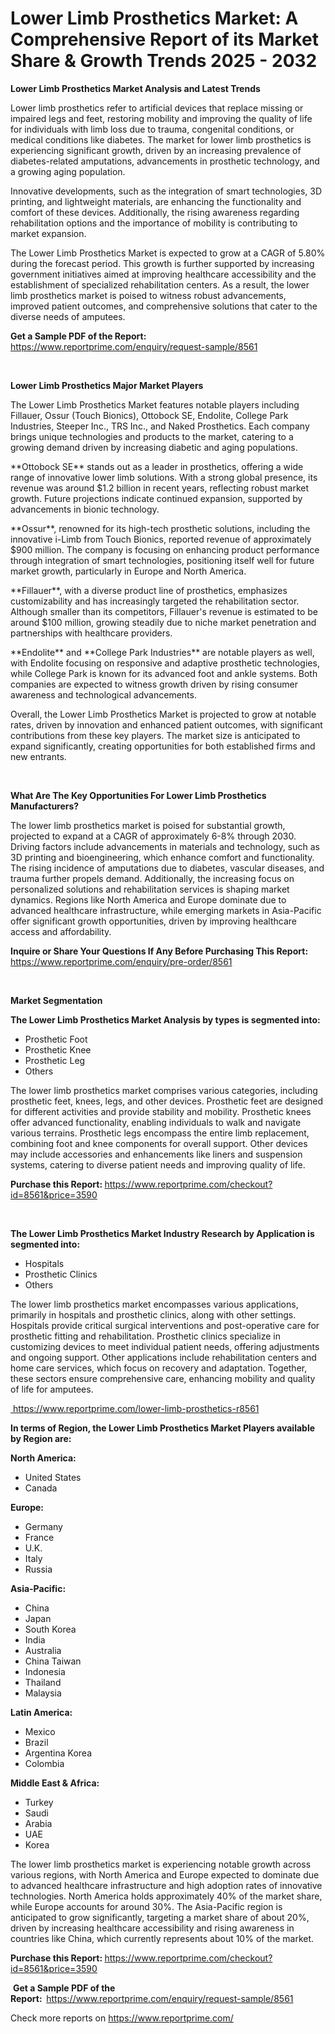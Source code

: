 <p><h1>Lower Limb Prosthetics Market: A Comprehensive Report of its Market Share & Growth Trends 2025 - 2032</h1></p><p><strong>Lower Limb Prosthetics Market Analysis and Latest Trends</strong></p>
<p><p>Lower limb prosthetics refer to artificial devices that replace missing or impaired legs and feet, restoring mobility and improving the quality of life for individuals with limb loss due to trauma, congenital conditions, or medical conditions like diabetes. The market for lower limb prosthetics is experiencing significant growth, driven by an increasing prevalence of diabetes-related amputations, advancements in prosthetic technology, and a growing aging population. </p><p>Innovative developments, such as the integration of smart technologies, 3D printing, and lightweight materials, are enhancing the functionality and comfort of these devices. Additionally, the rising awareness regarding rehabilitation options and the importance of mobility is contributing to market expansion. </p><p>The Lower Limb Prosthetics Market is expected to grow at a CAGR of 5.80% during the forecast period. This growth is further supported by increasing government initiatives aimed at improving healthcare accessibility and the establishment of specialized rehabilitation centers. As a result, the lower limb prosthetics market is poised to witness robust advancements, improved patient outcomes, and comprehensive solutions that cater to the diverse needs of amputees.</p></p>
<p><strong>Get a Sample PDF of the Report:&nbsp;</strong> <a href="https://www.reportprime.com/enquiry/request-sample/8561?utm_campaign=2275&utm_medium=2&utm_source=Github&utm_content=ia&utm_term=20032025&utm_id=lower-limb-prosthetics">https://www.reportprime.com/enquiry/request-sample/8561</a></p>
<p>&nbsp;</p>
<p><strong>Lower Limb Prosthetics Major Market Players</strong></p>
<p><p>The Lower Limb Prosthetics Market features notable players including Fillauer, Ossur (Touch Bionics), Ottobock SE, Endolite, College Park Industries, Steeper Inc., TRS Inc., and Naked Prosthetics. Each company brings unique technologies and products to the market, catering to a growing demand driven by increasing diabetic and aging populations.</p><p>**Ottobock SE** stands out as a leader in prosthetics, offering a wide range of innovative lower limb solutions. With a strong global presence, its revenue was around $1.2 billion in recent years, reflecting robust market growth. Future projections indicate continued expansion, supported by advancements in bionic technology.</p><p>**Ossur**, renowned for its high-tech prosthetic solutions, including the innovative i-Limb from Touch Bionics, reported revenue of approximately $900 million. The company is focusing on enhancing product performance through integration of smart technologies, positioning itself well for future market growth, particularly in Europe and North America.</p><p>**Fillauer**, with a diverse product line of prosthetics, emphasizes customizability and has increasingly targeted the rehabilitation sector. Although smaller than its competitors, Fillauer's revenue is estimated to be around $100 million, growing steadily due to niche market penetration and partnerships with healthcare providers.</p><p>**Endolite** and **College Park Industries** are notable players as well, with Endolite focusing on responsive and adaptive prosthetic technologies, while College Park is known for its advanced foot and ankle systems. Both companies are expected to witness growth driven by rising consumer awareness and technological advancements.</p><p>Overall, the Lower Limb Prosthetics Market is projected to grow at notable rates, driven by innovation and enhanced patient outcomes, with significant contributions from these key players. The market size is anticipated to expand significantly, creating opportunities for both established firms and new entrants.</p></p>
<p>&nbsp;</p>
<p><strong>What Are The Key Opportunities For Lower Limb Prosthetics Manufacturers?</strong></p>
<p><p>The lower limb prosthetics market is poised for substantial growth, projected to expand at a CAGR of approximately 6-8% through 2030. Driving factors include advancements in materials and technology, such as 3D printing and bioengineering, which enhance comfort and functionality. The rising incidence of amputations due to diabetes, vascular diseases, and trauma further propels demand. Additionally, the increasing focus on personalized solutions and rehabilitation services is shaping market dynamics. Regions like North America and Europe dominate due to advanced healthcare infrastructure, while emerging markets in Asia-Pacific offer significant growth opportunities, driven by improving healthcare access and affordability.</p></p>
<p><strong>Inquire or Share Your Questions If Any Before Purchasing This Report:</strong> <a href="https://www.reportprime.com/enquiry/pre-order/8561?utm_campaign=2275&utm_medium=2&utm_source=Github&utm_content=ia&utm_term=20032025&utm_id=lower-limb-prosthetics">https://www.reportprime.com/enquiry/pre-order/8561</a></p>
<p>&nbsp;</p>
<p><strong>Market Segmentation</strong></p>
<p><strong>The Lower Limb Prosthetics Market Analysis by types is segmented into:</strong></p>
<p><ul><li>Prosthetic Foot</li><li>Prosthetic Knee</li><li>Prosthetic Leg</li><li>Others</li></ul></p>
<p><p>The lower limb prosthetics market comprises various categories, including prosthetic feet, knees, legs, and other devices. Prosthetic feet are designed for different activities and provide stability and mobility. Prosthetic knees offer advanced functionality, enabling individuals to walk and navigate various terrains. Prosthetic legs encompass the entire limb replacement, combining foot and knee components for overall support. Other devices may include accessories and enhancements like liners and suspension systems, catering to diverse patient needs and improving quality of life.</p></p>
<p><strong>Purchase this Report:&nbsp;</strong><a href="https://www.reportprime.com/checkout?id=8561&price=3590&utm_campaign=2275&utm_medium=2&utm_source=Github&utm_content=ia&utm_term=20032025&utm_id=lower-limb-prosthetics">https://www.reportprime.com/checkout?id=8561&price=3590</a></p>
<p>&nbsp;</p>
<p><strong>The Lower Limb Prosthetics Market Industry Research by Application is segmented into:</strong></p>
<p><ul><li>Hospitals</li><li>Prosthetic Clinics</li><li>Others</li></ul></p>
<p><p>The lower limb prosthetics market encompasses various applications, primarily in hospitals and prosthetic clinics, along with other settings. Hospitals provide critical surgical interventions and post-operative care for prosthetic fitting and rehabilitation. Prosthetic clinics specialize in customizing devices to meet individual patient needs, offering adjustments and ongoing support. Other applications include rehabilitation centers and home care services, which focus on recovery and adaptation. Together, these sectors ensure comprehensive care, enhancing mobility and quality of life for amputees.</p></p>
<p><a href="https://www.reportprime.com/lower-limb-prosthetics-r8561?utm_campaign=2275&utm_medium=2&utm_source=Github&utm_content=ia&utm_term=20032025&utm_id=lower-limb-prosthetics">&nbsp;https://www.reportprime.com/lower-limb-prosthetics-r8561</a></p>
<p><strong>In terms of Region, the Lower Limb Prosthetics Market Players available by Region are:</strong></p>
<p>
    <p> <strong> North America: </strong>
        <ul>
            <li>United States</li>
            <li>Canada</li>
        </ul>
        </p> 
    <p> <strong> Europe: </strong>
        <ul>
            <li>Germany</li>
            <li>France</li>
            <li>U.K.</li>
            <li>Italy</li>
            <li>Russia</li>
        </ul>
        </p> 
    <p> <strong> Asia-Pacific: </strong>
        <ul>
            <li>China</li>
            <li>Japan</li>
            <li>South Korea</li>
            <li>India</li>
            <li>Australia</li>
            <li>China Taiwan</li>
            <li>Indonesia</li>
            <li>Thailand</li>
            <li>Malaysia</li>
        </ul>
        </p> 
    <p> <strong> Latin America: </strong>
        <ul>
            <li>Mexico</li>
            <li>Brazil</li>
            <li>Argentina Korea</li>
            <li>Colombia</li>
        </ul>
        </p> 
    <p> <strong> Middle East & Africa: </strong>
        <ul>
            <li>Turkey</li>
            <li>Saudi</li>
            <li>Arabia</li>
            <li>UAE</li>
            <li>Korea</li>
        </ul>
    </p>
    </p>
<p><p>The lower limb prosthetics market is experiencing notable growth across various regions, with North America and Europe expected to dominate due to advanced healthcare infrastructure and high adoption rates of innovative technologies. North America holds approximately 40% of the market share, while Europe accounts for around 30%. The Asia-Pacific region is anticipated to grow significantly, targeting a market share of about 20%, driven by increasing healthcare accessibility and rising awareness in countries like China, which currently represents about 10% of the market.</p></p>
<p><strong>Purchase this Report: </strong><a href="https://www.reportprime.com/checkout?id=8561&price=3590&utm_campaign=2275&utm_medium=2&utm_source=Github&utm_content=ia&utm_term=20032025&utm_id=lower-limb-prosthetics">https://www.reportprime.com/checkout?id=8561&price=3590</a></p>
<p>&nbsp;<strong>Get a Sample PDF of the Report:&nbsp;&nbsp;</strong><a href="https://www.reportprime.com/enquiry/request-sample/8561?utm_campaign=2275&utm_medium=2&utm_source=Github&utm_content=ia&utm_term=20032025&utm_id=lower-limb-prosthetics">https://www.reportprime.com/enquiry/request-sample/8561</a></p>
<p><strong></strong></p>
<p>Check more reports on <a href="https://www.reportprime.com/?utm_campaign=2275&utm_medium=2&utm_source=Github&utm_content=ia&utm_term=20032025&utm_id=lower-limb-prosthetics">https://www.reportprime.com/</a></p>
